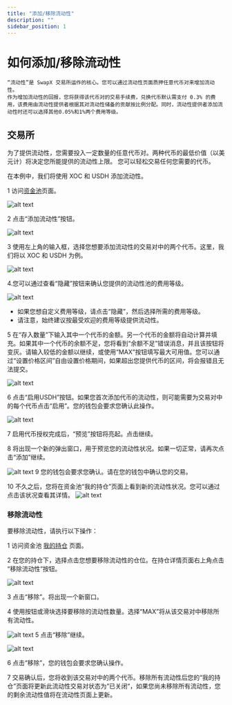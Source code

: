 ```yaml
---
title: "添加/移除流动性"
description: ""
sidebar_position: 1
---
```

# 如何添加/移除流动性

    “流动性”是 SwapX 交易所运作的核心。您可以通过流动性页面质押任意代币对来增加流动性。
    作为增加流动性的回报，您将获得该代币对的交易手续费，兑换代币默认需支付 0.3% 的费用，该费用由流动性提供者根据其对流动性储备的贡献按比例分配。同时，流动性提供者添加流动性时还可以选择其他0.05%和1%两个费用等级。


## 交易所 

为了提供流动性，您需要投入一定数量的任意代币对。两种代币的最低价值（以美元计）将决定您所能提供的流动性上限。
您可以轻松交易任何您需要的代币。

在本例中，我们将使用 XOC 和 USDH 添加流动性。

1 访问[资金池](https://swapx.exchange/zh/pools)页面。

![alt text](image-2.png)

2 点击“添加流动性”按钮。

![alt text](image-4.png)

3 使用左上角的输入框，选择您想要添加流动性的交易对中的两个代币。这里，我们将以 XOC 和 USDH 为例。

![alt text](image-5.png)

4.您可以通过查看“隐藏”按钮来确认您提供的流动性池的费用等级。

![alt text](image-6.png)

* 如果您想自定义费用等级，请点击“隐藏”，然后选择所需的费用等级。
* 请注意，始终建议按最受欢迎的费用等级提供流动性。

5 在“存入数量”下输入其中一个代币的金额。另一个代币的金额将自动计算并填充。如果其中一个代币的余额不足，您将看到“余额不足”错误消息，并且该按钮将变灰。请输入较低的金额以继续，或使用“MAX”按钮填写最大可用值。您可以通过“设置价格区间”自由设置价格期间，如果超出您提供代币的区间，将会报错且无法提交。

![alt text](image-7.png)

6 点击“启用USDH”按钮。如果您首次添加代币的流动性，则可能需要为交易对中的每个代币点击“启用”。您的钱包会要求您确认此操作。

![alt text](image-8.png)

7 启用代币授权完成后，“预览”按钮将亮起。点击继续。

8  将出现一个新的弹出窗口，用于预览您的流动性状况。如果一切正常，请再次点击“添加”继续。

![alt text](image-9.png)
9 您的钱包会要求您确认。请在您的钱包中确认您的交易。

10 不久之后，您将在资金池“我的持仓”页面上看到新的流动性状况。您可以通过点击该状况查看其详情。
![alt text](image-10.png)

### **移除流动性**

要移除流动性，请执行以下操作：

1 访问资金池 [我的持仓](https://swapx.exchange/zh/pools) 页面。

2 在您的持仓下，选择点击您想要移除流动性的仓位。在持仓详情页面右上角点击
“移除流动性”按钮。

![alt text](image-11.png)


3 点击“移除”。将出现一个新窗口。

4 使用按钮或滑块选择要移除的流动性数量。选择“MAX”将从该交易对中移除所有流动性。

![alt text](image-13.png)
5 点击“移除”继续。

![alt text](image-12.png)

6 点击“移除”，您的钱包会要求您确认操作。

7 交易确认后，您将收到该交易对中的两个代币。移除所有流动性后您的“我的持仓”页面将更新此流动性交易对状态为”已关闭“，如果您尚未移除所有流动性，您的剩余流动性值将在流动性页面上更新。

